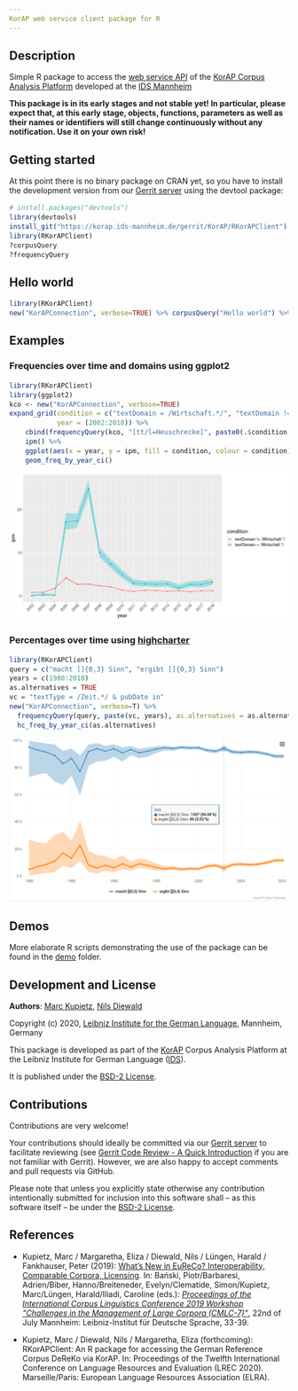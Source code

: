 ```yaml
---
KorAP web service client package for R
---
```


## Description

Simple R package to access the [web service API](https://github.com/KorAP/Kustvakt/wiki) of the [KorAP Corpus Analysis Platform](https://korap.ids-mannheim.de/) developed at the [IDS Mannheim](http://ids-mannheim.de/)

**This package is in its early stages and not stable yet! In particular, please expect that, at this early stage, objects, functions, parameters as well as their names or identifiers will still change continuously without any notification. Use it on your own risk!**

## Getting started

At this point there is no binary package on CRAN yet, so you have to install the development version from our [Gerrit server](https://korap.ids-mannheim.de/gerrit/) using the devtool package:

```R
# install.packages("devtools")
library(devtools)
install_git("https://korap.ids-mannheim.de/gerrit/KorAP/RKorAPClient") 
library(RKorAPClient)
?corpusQuery
?frequencyQuery
```

## Hello world

```R
library(RKorAPClient)
new("KorAPConnection", verbose=TRUE) %>% corpusQuery("Hello world") %>% fetchAll()
```

## Examples
### Frequencies over time and domains using ggplot2
```r
library(RKorAPClient)
library(ggplot2)
kco <- new("KorAPConnection", verbose=TRUE)
expand_grid(condition = c("textDomain = /Wirtschaft.*/", "textDomain != /Wirtschaft.*/"), 
            year = (2002:2018)) %>%
    cbind(frequencyQuery(kco, "[tt/l=Heuschrecke]", paste0(.$condition," & pubDate in ", .$year)))  %>%
    ipm() %>%
    ggplot(aes(x = year, y = ipm, fill = condition, colour = condition)) +
    geom_freq_by_year_ci()
```
![](man/figures/Readme-Example-1.png)<!-- -->

### Percentages over time using [highcharter](http://jkunst.com/highcharter/)
```r
library(RKorAPClient)
query = c("macht []{0,3} Sinn", "ergibt []{0,3} Sinn")
years = c(1980:2010)
as.alternatives = TRUE
vc = "textType = /Zeit.*/ & pubDate in"
new("KorAPConnection", verbose=T) %>%
  frequencyQuery(query, paste(vc, years), as.alternatives = as.alternatives) %>%
  hc_freq_by_year_ci(as.alternatives)
```
[![Proportion of "ergibt … Sinn"  versus "macht … Sinn" between 1980 and 2010 in newspapers and magazines](man/figures/Readme-Example-2.png)<!-- -->](https://korap.github.io/RKorAPClient/man/figures/Readme-Example-2.html)

## Demos

More elaborate R scripts demonstrating the use of the package can be found in the [demo](demo) folder.

## Development and License

**Authors**: [Marc Kupietz](http://www1.ids-mannheim.de/zfo/personal/kupietz/), [Nils Diewald](http://www1.ids-mannheim.de/zfo/personal/diewald/)

Copyright (c) 2020, [Leibniz Institute for the German Language](http://www.ids-mannheim.de/), Mannheim, Germany

This package is developed as part of the [KorAP](http://korap.ids-mannheim.de/)
Corpus Analysis Platform at the Leibniz Institute for German Language
([IDS](http://ids-mannheim.de/)).

It is published under the
[BSD-2 License](LICENSE).

## Contributions

Contributions are very welcome!

Your contributions should ideally be committed via our [Gerrit server](https://korap.ids-mannheim.de/gerrit/)
to facilitate reviewing (see [Gerrit Code Review - A Quick Introduction](https://korap.ids-mannheim.de/gerrit/Documentation/intro-quick.html)
if you are not familiar with Gerrit). However, we are also happy to accept comments and pull requests
via GitHub.

Please note that unless you explicitly state otherwise any
contribution intentionally submitted for inclusion into this software shall –
as this software itself – be under the [BSD-2 License](https://raw.githubusercontent.com/KorAP/Krill/master/LICENSE).

## References

- Kupietz, Marc / Margaretha, Eliza / Diewald, Nils / Lüngen, Harald / Fankhauser, Peter (2019): [What’s New in EuReCo? Interoperability, Comparable Corpora, Licensing](https://nbn-resolving.org/urn:nbn:de:bsz:mh39-90261). In: Bański, Piotr/Barbaresi, Adrien/Biber, Hanno/Breiteneder, Evelyn/Clematide, Simon/Kupietz, Marc/Lüngen, Harald/Iliadi, Caroline (eds.): [*Proceedings of the International Corpus Linguistics Conference 2019 Workshop "Challenges in the Management of Large Corpora (CMLC-7)"*](https://ids-pub.bsz-bw.de/solrsearch/index/search/searchtype/collection/id/21038), 22nd of July Mannheim: Leibniz-Institut für Deutsche Sprache, 33-39.

- Kupietz, Marc / Diewald, Nils / Margaretha, Eliza (forthcoming): RKorAPClient: An R package for accessing the German Reference Corpus DeReKo via KorAP. In: Proceedings of the Twelfth International Conference on Language Resources and Evaluation (LREC 2020). Marseille/Paris: European Language Resources Association (ELRA). 
